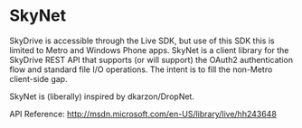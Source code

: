 SkyNet
======

SkyDrive is accessible through the Live SDK, but use of this SDK this is limited to Metro and Windows Phone apps. SkyNet is a client library for the SkyDrive REST API that supports (or will support) the OAuth2 authentication flow and standard file I/O operations.  The intent is to fill the non-Metro client-side gap.

SkyNet is (liberally) inspired by dkarzon/DropNet.

API Reference: http://msdn.microsoft.com/en-US/library/live/hh243648
